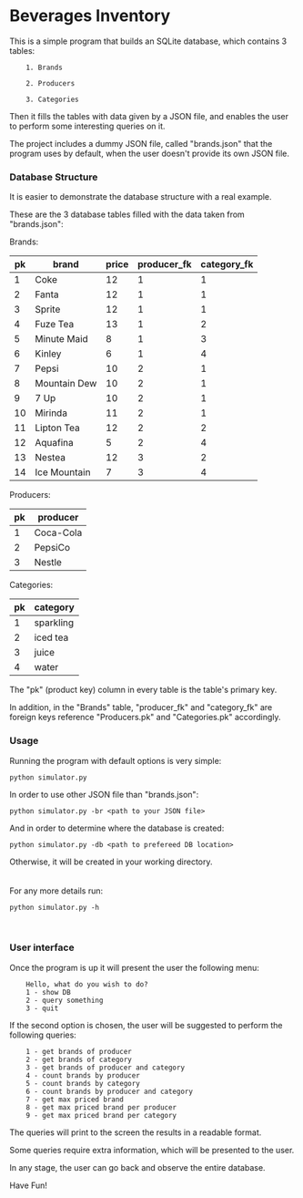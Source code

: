 # Beverages Inventory

This is a simple program that builds an SQLite database, which contains 3 tables:

        1. Brands 
    
        2. Producers
        
        3. Categories

Then it fills the tables with data given by a JSON file,
and enables the user to perform some interesting queries on it. 

The project includes a dummy JSON file, called "brands.json" that the program uses by default, when the user doesn't provide its own JSON file.

### Database Structure

It is easier to demonstrate the database structure with a real example. 

These are the 3 database tables filled with the data taken from "brands.json":

Brands:

| pk           | brand        | price        | producer_fk  | category_fk 
| ------------ | ------------ | ------------ | ------------ | ------------
| 1            | Coke         | 12           | 1            | 1           
| 2            | Fanta        | 12           | 1            | 1           
| 3            | Sprite       | 12           | 1            | 1           
| 4            | Fuze Tea     | 13           | 1            | 2           
| 5            | Minute Maid  | 8            | 1            | 3           
| 6            | Kinley       | 6            | 1            | 4           
| 7            | Pepsi        | 10           | 2            | 1           
| 8            | Mountain Dew | 10           | 2            | 1           
| 9            | 7 Up         | 10           | 2            | 1           
| 10           | Mirinda      | 11           | 2            | 1           
| 11           | Lipton Tea   | 12           | 2            | 2           
| 12           | Aquafina     | 5            | 2            | 4           
| 13           | Nestea       | 12           | 3            | 2           
| 14           | Ice Mountain | 7            | 3            | 4  

Producers:

| pk           | producer    
| ------------ | ------------
| 1            | Coca-Cola   
| 2            | PepsiCo     
| 3            | Nestle      

Categories:

| pk           |category    
| ------------ | ------------
| 1            | sparkling   
| 2            | iced tea    
| 3            | juice       
| 4            | water       

The "pk" (product key) column in every table is the table's primary key.

In addition, in the "Brands" table, 
"producer_fk" and "category_fk" are foreign keys reference "Producers.pk" and "Categories.pk" accordingly.


### Usage

Running the program with default options is very simple:

    python simulator.py
    
    
In order to use other JSON file than "brands.json":

    python simulator.py -br <path to your JSON file>
    
And in order to determine where the database is created:
 
    python simulator.py -db <path to prefereed DB location>

Otherwise, it will be created in your working directory.<br/><br/><br/>
For any more details run:

    python simulator.py -h

<br/>

### User interface

Once the program is up it will present the user the following menu:

        Hello, what do you wish to do?
        1 - show DB
        2 - query something
        3 - quit

If the second option is chosen, the user will be suggested to perform the following queries:

        1 - get brands of producer
        2 - get brands of category
        3 - get brands of producer and category
        4 - count brands by producer
        5 - count brands by category
        6 - count brands by producer and category
        7 - get max priced brand
        8 - get max priced brand per producer
        9 - get max priced brand per category

The queries will print to the screen the results in a readable format.

Some queries require extra information, which will be presented to the user.

In any stage, the user can go back and observe the entire database.

Have Fun!

